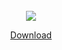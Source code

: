 <br />
<center>
<img src="/images/v2.png" />

<a href="/pdfs/resume.pdf" target="_blank" rel="noopener noreferrer">Download</a>

</center>
